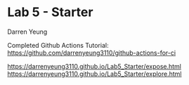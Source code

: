 # Lab 5 - Starter
Darren Yeung

Completed Github Actions Tutorial: 
https://github.com/darrenyeung3110/github-actions-for-ci


https://darrenyeung3110.github.io/Lab5_Starter/expose.html
https://darrenyeung3110.github.io/Lab5_Starter/explore.html